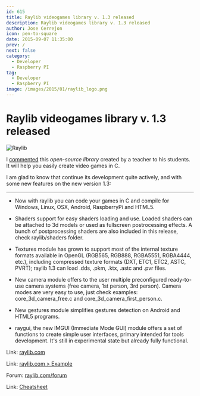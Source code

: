 ```yaml
---
id: 615
title: Raylib videogames library v. 1.3 released
description: Raylib videogames library v. 1.3 released
author: Jose Cerrejon
icon: pen-to-square
date: 2015-09-07 11:35:00
prev: /
next: false
category:
  - Developer
  - Raspberry PI
tag:
  - Developer
  - Raspberry PI
image: /images/2015/01/raylib_logo.png
---
```


# Raylib videogames library v. 1.3 released

![Raylib](/images/2015/01/raylib_logo.png)

I [commented](/post.php?id=507) this *open-source library* created by a teacher to his students. It will help you easily create video games in C.

I am glad to know that continue its development quite actively, and with some new features on the new version 1.3:

- - -
* Now with raylib you can code your games in C and compile for Windows, Linux, OSX, Android, RaspberryPi and HTML5.

* Shaders support for easy shaders loading and use. Loaded shaders can be attached to 3d models or used as fullscreen postrocessing effects. A bunch of postprocessing shaders are also included in this release, check raylib/shaders folder.

* Textures module has grown to support most of the internal texture formats available in OpenGL (RGB565, RGB888, RGBA5551, RGBA4444, etc.), including compressed texture formats (DXT, ETC1, ETC2, ASTC, PVRT); raylib 1.3 can load .dds, .pkm, .ktx, .astc and .pvr files.

* New camera module offers to the user multiple preconfigured ready-to-use camera systems (free camera, 1st person, 3rd person). Camera modes are very easy to use, just check examples: core_3d_camera_free.c and core_3d_camera_first_person.c.

* New gestures module simplifies gestures detection on Android and HTML5 programs.

* raygui, the new IMGUI (Immediate Mode GUI) module offers a set of functions to create simple user interfaces, primary intended for tools development. It's still in experimental state but already fully functional.

Link: [raylib.com](http://www.raylib.com)

Link: [raylib.com > Example](http://www.raylib.com/examples.htm)

Forum: [raylib.com/forum](http://www.raylib.com/forum/index.php?p=/categories)

Link: [Cheatsheet](http://www.raylib.com/cheatsheet.html)